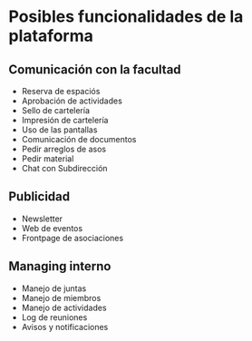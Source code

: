 # Posibles funcionalidades de la plataforma

## Comunicación con la facultad

- Reserva de espaciós
- Aprobación de actividades
- Sello de cartelería
- Impresión de cartelería
- Uso de las pantallas
- Comunicación de documentos
- Pedir arreglos de asos
- Pedir material
- Chat con Subdirección

## Publicidad

- Newsletter
- Web de eventos
- Frontpage de asociaciones

## Managing interno

- Manejo de juntas
- Manejo de miembros
- Manejo de actividades
- Log de reuniones
- Avisos y notificaciones
